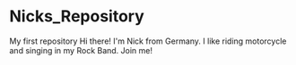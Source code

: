 # Nicks_Repository
My first repository
Hi there! I'm Nick from Germany.
I like riding motorcycle and singing in my Rock Band.
Join me!
